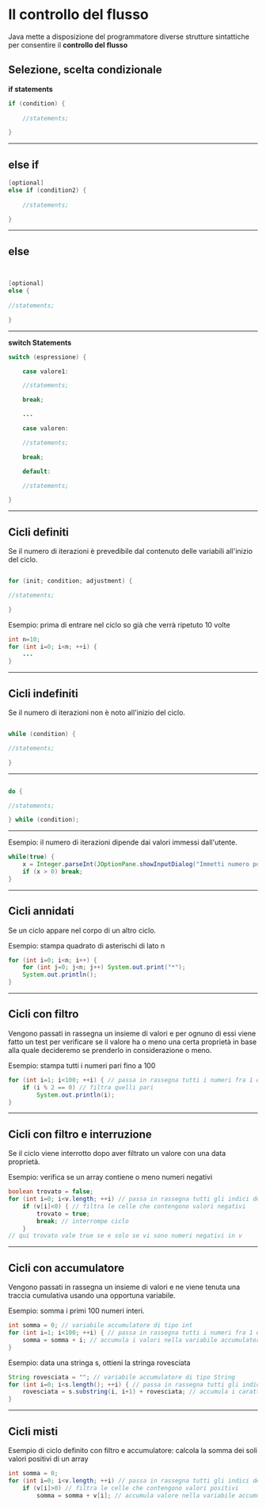 # Il controllo del flusso

Java mette a disposizione del programmatore diverse strutture sintattiche per consentire il **controllo del flusso**


## Selezione, scelta condizionale 

**if statements**

```java
if (condition) {
    
    //statements;

}

```

---
## else if

```java
[optional]
else if (condition2) {
    
    //statements;

}

```

---

## else

```java


[optional]
else {
    
//statements;

}

```

---


**switch Statements**

```java
switch (espressione) {

    case valore1:

    //statements;

    break;

    ...

    case valoren:

    //statements;

    break;

    default:

    //statements;

}
```

---



## Cicli definiti

Se il numero di iterazioni è prevedibile dal contenuto delle variabili all'inizio del ciclo.



```java

for (init; condition; adjustment) {

//statements;

}
```

Esempio: prima di entrare nel ciclo so già che verrà ripetuto 10 volte

```java
int n=10;
for (int i=0; i<n; ++i) {
    ...
}

```

---


## Cicli indefiniti

Se il numero di iterazioni non è noto all'inizio del ciclo.

```java

while (condition) {

//statements;

}
```

---

```java

do {

//statements;

} while (condition);

```

---

Esempio: il numero di iterazioni dipende dai valori immessi dall'utente.
```java
while(true) {
    x = Integer.parseInt(JOptionPane.showInputDialog("Immetti numero positivo"));
    if (x > 0) break;
}

```

---


## Cicli annidati

Se un ciclo appare nel corpo di un altro ciclo.

Esempio: stampa quadrato di asterischi di lato n
```java
for (int i=0; i<n; i++) {
    for (int j=0; j<n; j++) System.out.print("*");
    System.out.println();
}

```

---


## Cicli con filtro

Vengono passati in rassegna un insieme di valori e per ognuno di essi viene fatto un test per verificare se il valore ha o meno una certa proprietà in base alla quale decideremo se prenderlo in considerazione o meno.

Esempio: stampa tutti i numeri pari fino a 100
```java
for (int i=1; i<100; ++i) { // passa in rassegna tutti i numeri fra 1 e 100
    if (i % 2 == 0) // filtra quelli pari
        System.out.println(i);
}

```

---


## Cicli con filtro e interruzione

Se il ciclo viene interrotto dopo aver filtrato un valore con una data proprietà.

Esempio: verifica se un array contiene o meno numeri negativi
```java
boolean trovato = false;
for (int i=0; i<v.length; ++i) // passa in rassegna tutti gli indici dell'array v
    if (v[i]<0) { // filtra le celle che contengono valori negativi
        trovato = true;
        break; // interrompe ciclo
    }
// qui trovato vale true se e solo se vi sono numeri negativi in v

```

---


## Cicli con accumulatore

Vengono passati in rassegna un insieme di valori e ne viene tenuta una traccia cumulativa usando una opportuna variabile.

Esempio: somma i primi 100 numeri interi.
```java
int somma = 0; // variabile accumulatore di tipo int
for (int i=1; i<100; ++i) { // passa in rassegna tutti i numeri fra 1 e 100
    somma = somma + i; // accumula i valori nella variabile accumulatore
}

```

Esempio: data una stringa s, ottieni la stringa rovesciata

```java
String rovesciata = ""; // variabile accumulatore di tipo String
for (int i=0; i<s.length(); ++i) { // passa in rassegna tutti gli indici dei caratteri di s
    rovesciata = s.substring(i, i+1) + rovesciata; // accumula i caratteri in testa all'accumulatore
}

```

---


## Cicli misti

Esempio di ciclo definito con filtro e accumulatore: calcola la somma dei soli valori positivi di un array

```java
int somma = 0;
for (int i=0; i<v.length; ++i) // passa in rassegna tutti gli indici dell'array v
    if (v[i]>0) // filtra le celle che contengono valori positivi
        somma = somma + v[i]; // accumula valore nella variabile accumulatore
```
